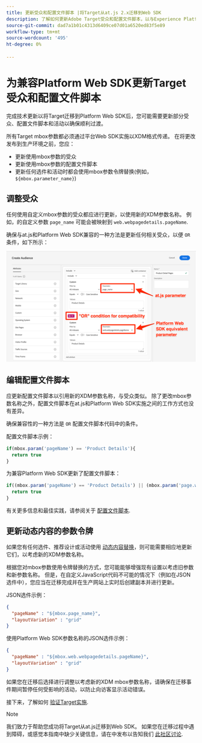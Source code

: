 ```yaml
---
title: 更新受众和配置文件脚本 |将Target从at.js 2.x迁移到Web SDK
description: 了解如何更新Adobe Target受众和配置文件脚本，以与Experience PlatformWeb SDK兼容。
source-git-commit: dad7a1b01c4313d6409ce07d01a6520ed83f5e89
workflow-type: tm+mt
source-wordcount: '495'
ht-degree: 0%

---
```


# 为兼容Platform Web SDK更新Target受众和配置文件脚本

完成技术更新以将Target迁移到Platform Web SDK后，您可能需要更新部分受众、配置文件脚本和活动以确保顺利过渡。

所有Target mbox参数都必须通过平台Web SDK实施以XDM格式传递。 在将更改发布到生产环境之前，您应：

* 更新使用mbox参数的受众
* 更新使用mbox参数的配置文件脚本
* 更新任何选件和活动时都会使用mbox参数令牌替换(例如， `${mbox.parameter_name}`)

## 调整受众

任何使用自定义mbox参数的受众都应进行更新，以使用新的XDM参数名称。 例如，的自定义参数 `page_name` 可能会被映射到 `web.webpagedetails.pageName`.

确保与at.js和Platform Web SDK兼容的一种方法是更新任何相关受众，以便 `OR` 条件，如下所示：

![如何查看更新Target受众以实现平台Web SDK兼容性](assets/target-audience-update.png)

## 编辑配置文件脚本

应更新配置文件脚本以引用新的XDM参数名称，与受众类似。 除了更改mbox参数名称之外，配置文件脚本在at.js和Platform Web SDK实施之间的工作方式也没有差异。

确保兼容性的一种方法是 `OR` 配置文件脚本代码中的条件。

配置文件脚本示例：

```Javascript
if(mbox.param('pageName') == 'Product Details'){
  return true
}
```

为兼容Platform Web SDK更新了配置文件脚本：

```Javascript
if((mbox.param('pageName') == 'Product Details') || (mbox.param('page.webpagedetails.pageName') =='Product Details')){
  return true
}
```

有关更多信息和最佳实践，请参阅关于 [配置文件脚本](https://experienceleague.adobe.com/docs/target/using/audiences/visitor-profiles/profile-parameters.html).

## 更新动态内容的参数令牌

如果您有任何选件、推荐设计或活动使用 [动态内容替换](https://experienceleague.adobe.com/docs/target/using/experiences/offers/passing-profile-attributes-to-the-html-offer.html)，则可能需要相应地更新它们，以考虑新的XDM参数名称。

根据您对mbox参数使用令牌替换的方式，您可能能够增强现有设置以考虑旧参数和新参数名称。 但是，在自定义JavaScript代码不可能的情况下（例如在JSON选件中），您应当在迁移完成并在生产网站上实时后创建副本并进行更新。

JSON选件示例：

```JSON
{
  "pageName" : "${mbox.page_name}",
  "layoutVariation" : "grid"
}
```

使用Platform Web SDK参数名称的JSON选件示例：

```JSON
{
  "pageName" : "${mbox.web.webpagedetails.pageName}",
  "layoutVariation" : "grid"
}
```

如果您在迁移后选择进行调整以考虑新的XDM mbox参数名称，请确保在迁移事件期间暂停任何受影响的活动，以防止向访客显示活动错误。

接下来，了解如何 [验证Target实施](validate.md).

>[!NOTE]
>
>我们致力于帮助您成功将Target从at.js迁移到Web SDK。 如果您在迁移过程中遇到障碍，或感觉本指南中缺少关键信息，请在中发布以告知我们 [此社区讨论](https://experienceleaguecommunities.adobe.com/t5/adobe-experience-platform-launch/tutorial-discussion-implement-adobe-experience-cloud-with-web/td-p/444996).